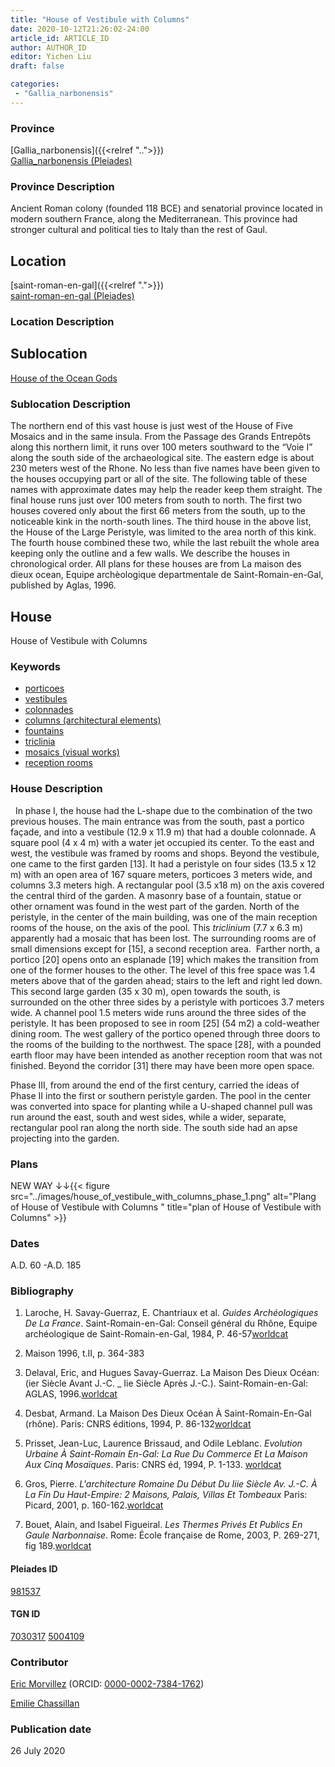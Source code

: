 ```yaml
---
title: "House of Vestibule with Columns"
date: 2020-10-12T21:26:02-24:00
article_id: ARTICLE_ID
author: AUTHOR_ID
editor: Yichen Liu
draft: false

categories:
 - "Gallia_narbonensis"
---
```


### Province

[Gallia_narbonensis]({{<relref "..">}}) \
[Gallia_narbonensis (Pleiades)](https://pleiades.stoa.org/places/981537)

### Province Description

Ancient Roman colony (founded 118 BCE) and senatorial province located in modern southern France, along the Mediterranean. This province had stronger cultural and political ties to Italy than the rest of Gaul.

## Location

[saint-roman-en-gal]({{<relref ".">}}) \
[saint-roman-en-gal (Pleiades)]()

### Location Description

<!--### Location Description-->

<!-- LEAVE THIS BLANK FOR NOW -->

## Sublocation

[House of the Ocean Gods](#)

### Sublocation Description

The northern end of this vast house is just west of the House of Five Mosaics and in the same insula. From the Passage des Grands Entrepôts along this northern limit, it runs over 100 meters southward to the “Voie I” along the south side of the archaeological site. The eastern edge is about 230 meters west of the Rhone. No less than five names have been given to the houses occupying part or all of the site. The following table of these names with approximate dates may help the reader keep them straight. The final house runs just over 100 meters from south to north. The first two houses covered only about the first 66 meters from the south, up to the noticeable kink in the north-south lines. The third house in the above list, the House of the Large Peristyle, was limited to the area north of this kink. The fourth house combined these two, while the last rebuilt the whole area keeping only the outline and a few walls. We describe the houses in chronological order. All plans for these houses are from La maison des dieux ocean, Equipe archèologique departmentale de Saint-Romain-en-Gal, published by Aglas, 1996.

<!-- DESCRIPTION -->

## House

House of Vestibule with Columns


### Keywords

- [porticoes](http://vocab.getty.edu/page/aat/300004145)
- [vestibules](http://vocab.getty.edu/page/aat/300083076)
- [colonnades](http://vocab.getty.edu/page/aat/300002613)
- [columns (architectural elements)](http://vocab.getty.edu/page/aat/300001571)
- [fountains](http://vocab.getty.edu/page/aat/300006179)
- [triclinia](http://vocab.getty.edu/page/aat/300004359)
- [mosaics (visual works)](http://vocab.getty.edu/page/aat/300015342)
- [reception rooms](http://vocab.getty.edu/page/aat/300077176)







### House Description
 
In phase I, the house had the L-shape due to the combination of the two previous houses. The main entrance was from the south, past a portico façade, and into a vestibule (12.9 x 11.9 m) that had a double colonnade. A square pool (4 x 4 m) with a water jet occupied its center. To the east and west, the vestibule was framed by rooms and shops. Beyond the vestibule, one came to the first garden [13]. It had a peristyle on four sides (13.5 x 12 m) with an open area of 167 square meters, porticoes 3 meters wide, and columns 3.3 meters high. A rectangular pool (3.5 x18 m) on the axis covered the central third of the garden. A masonry base of a fountain, statue or other ornament was found in the west part of the garden.
North of the peristyle, in the center of the main building, was one of the main reception rooms of the house, on the axis of the pool. This *triclinium* (7.7 x 6.3 m) apparently had a mosaic that has been lost. The surrounding rooms are of small dimensions except for [15], a second reception area.
 Farther north, a portico [20] opens onto an esplanade [19] which makes the transition from one of the former houses to the other. The level of this free space was 1.4 meters above that of the garden ahead; stairs to the left and right led down. This second large garden (35 x 30 m), open towards the south, is surrounded on the other three sides by a peristyle with porticoes 3.7 meters wide. A channel pool 1.5 meters wide runs around the three sides of the peristyle. It has been proposed to see in room [25] (54 m2) a cold-weather dining room. The west gallery of the portico opened through three doors to the rooms of the building to the northwest. The space [28], with a pounded earth floor may have been intended as another reception room that was not finished. Beyond the corridor [31] there may have been more open space.

Phase III, from around the end of the first century, carried the ideas of Phase II into the first or southern peristyle garden. The pool in the center was converted into space for planting while a U-shaped channel pull was run around the east, south and west sides, while a wider, separate, rectangular pool ran along the north side. The south side had an apse projecting into the garden.





### Plans



NEW WAY ↓↓{{< figure src="../images/house_of_vestibule_with_columns_phase_1.png" alt="Plang of House of Vestibule with Columns " title="plan of House of Vestibule with Columns" >}}




### Dates

A.D. 60 -A.D. 185

### Bibliography

1. Laroche, H. Savay-Guerraz, E. Chantriaux et al. *Guides Archéologiques De La France*. Saint-Romain-en-Gal: Conseil général du Rhône, Equipe archéologique de Saint-Romain-en-Gal, 1984, P. 46-57[worldcat](http://www.worldcat.org/oclc/234328026)

2. Maison 1996, t.II,  p. 364-383

3. Delaval, Eric, and Hugues Savay-Guerraz. La Maison Des Dieux Océan: (ier Siècle Avant J.-C. _ Iie Siècle Après J.-C.). Saint-Romain-en-Gal: AGLAS, 1996.[worldcat](http://www.worldcat.org/oclc/491540345)

4. Desbat, Armand. La Maison Des Dieux Océan À Saint-Romain-En-Gal (rhône). Paris: CNRS éditions, 1994, P. 86-132[worldcat](http://www.worldcat.org/oclc/45622989)

5. Prisset, Jean-Luc, Laurence Brissaud, and Odile Leblanc. *Evolution Urbaine À Saint-Romain En-Gal: La Rue Du Commerce Et La Maison Aux Cinq Mosaïques*. Paris: CNRS éd, 1994, P. 1-133. [worldcat](http://www.worldcat.org/oclc/491540838)

6. Gros, Pierre. *L'architecture Romaine Du Début Du Iiie Siècle Av. J.-C. À La Fin Du Haut-Empire: 2 Maisons, Palais, Villas Et Tombeaux* Paris: Picard, 2001, p. 160-162.[worldcat](http://www.worldcat.org/oclc/1169743067)

7. Bouet, Alain, and Isabel Figueiral. *Les Thermes Privés Et Publics En Gaule Narbonnaise*. Rome: École française de Rome, 2003, P. 269-271, fig 189.[worldcat](http://www.worldcat.org/oclc/43416334)


#### Pleiades ID

[981537](https://pleiades.stoa.org/places/981537)

#### TGN ID

[7030317](http://vocab.getty.edu/page/tgn/7030317)
[5004109](http://vocab.getty.edu/page/tgn/5004109)

### Contributor

[Eric Morvillez](link) (ORCID: [0000-0002-7384-1762](https://orcid.org/0000-0002-7384-1762))

[Emilie Chassillan](link)
### Publication date

26 July 2020

<!--### Related articles-->

<!-- Links to other related articles. Leave blank for now -->

